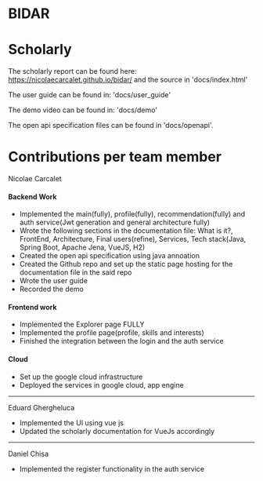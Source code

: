# BIDAR

# Scholarly
The scholarly report can be found here: https://nicolaecarcalet.github.io/bidar/ and the source in 'docs/index.html'

The user guide can be found in: 'docs/user_guide'

The demo video can be found in: 'docs/demo'

The open api specification files can be found in 'docs/openapi'.

# Contributions per team member
Nicolae Carcalet  
#### Backend Work
* Implemented the main(fully), profile(fully), recommendation(fully) and auth service(Jwt generation and general architecture fully)
* Wrote the following sections in the documentation file: What is it?, FrontEnd, Architecture, Final users(refine), Services, Tech stack(Java, Spring Boot, Apache Jena, VueJS, H2)
* Created the open api specification using java annoation
* Created the Github repo and set up the static page hosting for the documentation file in the said repo
* Wrote the user guide 
* Recorded the demo
#### Frontend work
* Implemented the Explorer page FULLY
* Implemented the profile page(profile, skills and interests)
* Finished the integration between the login and the auth service
#### Cloud
* Set up the google cloud infrastructure
* Deployed the services in google cloud, app engine

***
Eduard Ghergheluca
* Implemented the UI using vue js
* Updated the scholarly documentation for VueJs accordingly

***
Daniel Chisa
* Implemented the register functionality in the auth service
